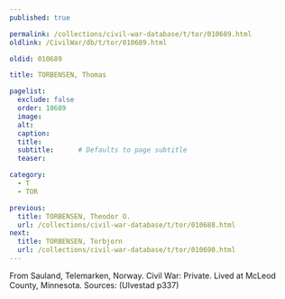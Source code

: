 ```yaml
---
published: true

permalink: /collections/civil-war-database/t/tor/010689.html
oldlink: /CivilWar/db/t/tor/010689.html

oldid: 010689

title: TORBENSEN, Thomas

pagelist:
  exclude: false
  order: 10689
  image: 
  alt:
  caption:
  title:
  subtitle:      # Defaults to page subtitle
  teaser:

category: 
  - T 
  - TOR

previous:
  title: TORBENSEN, Theodor O.
  url: /collections/civil-war-database/t/tor/010688.html  
next:
  title: TORBENSEN, Torbjorn
  url: /collections/civil-war-database/t/tor/010690.html   
---
```

From Sauland, Telemarken, Norway. Civil War: Private. Lived at McLeod County, Minnesota. Sources: (Ulvestad p337)